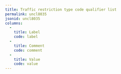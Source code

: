 ```yaml
---
title: Traffic restriction type code qualifier list
permalink: uncl8035
jsonid: uncl8035
columns:
  - 
    title: Label
    code: label
  - 
    title: Comment
    code: comment
  - 
    title: Value
    code: value
---
```

